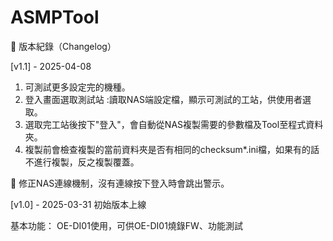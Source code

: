 # ASMPTool

📝 版本紀錄（Changelog）

[v1.1] - 2025-04-08
1. 可測試更多設定完的機種。
2. 登入畫面選取測試站 :讀取NAS端設定檔，顯示可測試的工站，供使用者選取。
3. 選取完工站後按下"登入"，會自動從NAS複製需要的參數檔及Tool至程式資料夾。
4. 複製前會檢查複製的當前資料夾是否有相同的checksum*.ini檔，如果有的話不進行複製，反之複製覆蓋。

🔧 修正NAS連線機制，沒有連線按下登入時會跳出警示。

[v1.0] - 2025-03-31
初始版本上線

基本功能：
OE-DI01使用，可供OE-DI01燒錄FW、功能測試
